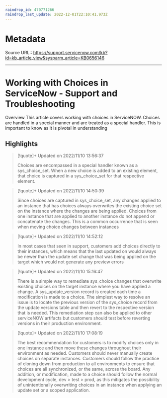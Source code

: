```yaml
---
raindrop_id: 470771266
raindrop_last_update: 2022-12-01T22:10:41.973Z
---
```


# Metadata
Source URL:: https://support.servicenow.com/kb?id=kb_article_view&sysparm_article=KB0656146


---
# Working with Choices in ServiceNow - Support and Troubleshooting

Overview This article covers working with choices in ServiceNOW. Choices are handled in a special manner and are treated as a special handler. This is important to know as it is pivotal in understanding

## Highlights

> [!quote]+ Updated on 2022/11/10 13:56:37
>
> Choices are encompassed in a special handler known as a sys_choice_set. When a new choice is added to an existing element, that choice is captured in a sys_choice_set for that respective element.

> [!quote]+ Updated on 2022/11/10 14:50:39
>
> Since choices are captured in sys_choice_set, any changes applied to an instance that has choices always overwrites the existing choice set on the instance where the changes are being applied. Choices from one instance that are applied to another instance do not append or concatenate the changes. This is a common occurrence that is seen when moving choice changes between instances

> [!quote]+ Updated on 2022/11/10 14:52:12
>
> In most cases that seen in support, customers add choices directly to their instances, which means that the last updated on would always be newer than the update set change that was being applied on the target which would not generate any preview errors

> [!quote]+ Updated on 2022/11/10 15:16:47
>
> There is a simple way to remediate sys_choice changes that overwrite existing choices on the target instance where you have applied a change. A sys_update_version record is created each time a modification is made to a choice. The simplest way to resolve an issue is to locate the previous version of the sys_choice record from the update versions table and then revert to the respective version that is needed. This remediation step can also be applied to other serviceNOW artifacts but customers should test before reverting versions in their production environment.

> [!quote]+ Updated on 2022/11/10 17:08:19
>
> The best recommendation for customers is to modify choices only in one instance and then move these changes throughout their environment as needed. Customers should never manually create choices on separate instances. Customers should follow the practice of cloning down from production to all environments to ensure that choices are all synchronized, or the same, across the board. Any addition, or modification, made to a choice should follow the normal development cycle, dev > test > prod, as this mitigates the possibility of unintentionally overwriting choices in an instance when applying an update set or a scoped application.
